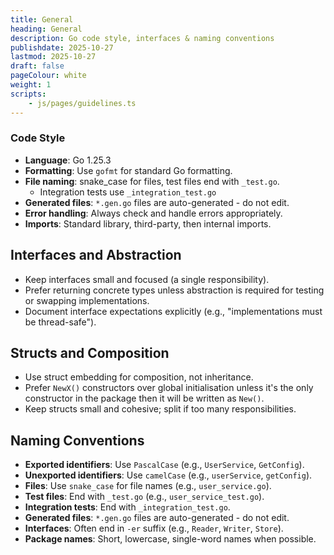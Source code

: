 ```yaml
---
title: General
heading: General
description: Go code style, interfaces & naming conventions
publishdate: 2025-10-27
lastmod: 2025-10-27
draft: false
pageColour: white
weight: 1
scripts:
    - js/pages/guidelines.ts
---
```


### Code Style

- **Language**: Go 1.25.3
- **Formatting**: Use `gofmt` for standard Go formatting.
- **File naming**: snake_case for files, test files end with `_test.go`.
	- Integration tests use `_integration_test.go`
- **Generated files**: `*.gen.go` files are auto-generated - do not edit.
- **Error handling**: Always check and handle errors appropriately.
- **Imports**: Standard library, third-party, then internal imports.

## Interfaces and Abstraction

- Keep interfaces small and focused (a single responsibility).
- Prefer returning concrete types unless abstraction is required for testing or swapping implementations.
- Document interface expectations explicitly (e.g., "implementations must be thread-safe").

## Structs and Composition

- Use struct embedding for composition, not inheritance.
- Prefer `NewX()` constructors over global initialisation unless it's the only constructor in the package then it will
  be written as `New()`.
- Keep structs small and cohesive; split if too many responsibilities.

## Naming Conventions

- **Exported identifiers**: Use `PascalCase` (e.g., `UserService`, `GetConfig`).
- **Unexported identifiers**: Use `camelCase` (e.g., `userService`, `getConfig`).
- **Files**: Use `snake_case` for file names (e.g., `user_service.go`).
- **Test files**: End with `_test.go` (e.g., `user_service_test.go`).
- **Integration tests**: End with `_integration_test.go`.
- **Generated files**: `*.gen.go` files are auto-generated - do not edit.
- **Interfaces**: Often end in `-er` suffix (e.g., `Reader`, `Writer`, `Store`).
- **Package names**: Short, lowercase, single-word names when possible.
